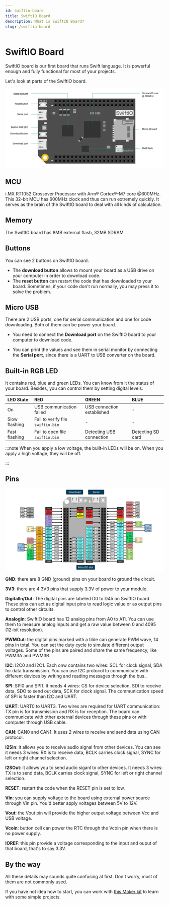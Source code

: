 ```yaml
---
id: swiftio-board
title: SwiftIO Board
description: What is SwiftIO Board?
slug: /swiftio-board
---
```


# SwiftIO Board

SwiftIO board is our first board that runs Swift language. It is powerful enough and fully functional for most of your projects.



Let's look at parts of the SwiftIO board.


![SwiftIO board](img/SwiftIOParts.png)


## MCU

i.MX RT1052 Crossover Processor with Arm® Cortex®-M7 core @600MHz. This 32-bit MCU has 600MHz clock and thus can run extremely quickly. It serves as the brain of the SwiftIO board to deal with all kinds of calculation.


## Memory

The SwiftIO board has 8MB external flash, 32MB SDRAM.


## Buttons

You can see 2 buttons on SwiftIO board. 
- The **download button** allows to mount your board as a USB drive on your computer in order to download code. 
- The **reset button** can restart the code that has downloaded to your board. Sometimes, if your code don't run normally, you may press it to solve the problem.


## Micro USB

There are 2 USB ports, one for serial communication and one for code downloading. Both of them can be power your board.

- You need to connect the **Download port** on the SwiftIO board to your computer to download code.

- You can print the values and see them in serial monitor by connecting the **Serial port**, since there is a UART to USB converter on the board.

 

## Built-in RGB LED
It contains red, blue and green LEDs. You can know from it the status of your board. Besides, you can control them by setting digital levels. 

| LED State | RED | GREEN | BLUE |
| :--- | :--- | :--- | :--- |
| On | USB communication failed | USB connection established | - |
| Slow flashing | Fail to verify file `swiftio.bin` | - | - |
| Fast flashing | Fail to open file `swiftio.bin` | Detecting USB connection | Detecting SD card |



:::note
When you apply a low voltage, the built-in LEDs will be on. When you apply a high voltage, they will be off.

:::


## Pins

![SwiftIO pinout](img/SwiftIOPinout.png)

**GND**: there are 8 GND (ground) pins on your board to ground the circuit.


**3V3**: there are 4 3V3 pins that supply 3.3V of power to your module.


**DigitalIn/Out**: The digital pins are labeled D0 to D45 on SwiftIO board. These pins can act as digital input pins to read logic value or as output pins to control other circuits.

**AnalogIn**: SwiftIO board has 12 analog pins from A0 to A11. You can use them to measure analog inputs and get a raw value between 0 and 4095 (12-bit resolution).

**PWMOut**: the digital pins marked with a tilde can generate PWM wave, 14 pins in total. You can set the duty cycle to simulate different output voltages. Some of the pins are paired and share the same frequency, like PWM3A and PWM3B. 



**I2C**: I2C0 and I2C1. Each onw contains two wires: SCL for clock signal, SDA for data transmission. You can use I2C protocol to communicate with different devices by writing and reading messages through the bus..

**SPI**: SPI0 and SPI1. It needs 4 wires: CS for device selection, SDI to receive data, SDO to send out data, SCK for clock signal. The communication speed of SPI is faster than I2C and UART.

**UART**: UART0 to UART3. Two wires are required for UART communication: TX pin is for transmission and RX is for reception. The board can communicate with other external devices through these pins or with computer through USB cable.

**CAN**: CAN0 and CAN1. It uses 2 wires to receive and send data using CAN protocol.

**I2SIn**: it allows you to receive audio signal from other devices. You can see it needs 3 wires: RX is to receive data, BCLK carries clock signal, SYNC for left or right channel selection.

**I2SOut**: it allows you to send audio siganl to other devices. It needs 3 wires: TX is to send data, BCLK carries clock signal, SYNC for left or right channel selection.

**RESET**: restart the code when the RESET pin is set to low.

**Vin**: you can supply voltage to the board using external power source through Vin pin. You'd better apply voltages between 5V to 12V.

**Vout**: the Vout pin will provide the higher output voltage between Vcc and  USB voltage.

**Vcoin**: button cell can power the RTC through the Vcoin pin when there is no power supply.

**IOREF**: this pin provide a voltage corresponding to the input and ouput of that board,  that's to say 3.3V.


## By the way

All these details may sounds quite confusing at first. Don't worry, most of them are not commonly used. 

If you have not idea how to start, you can work with [this Maker kit](https://www.madmachine.io/product-page/maker-kit-for-swiftio) to learn with some simple projects. 